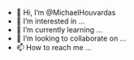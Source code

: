 - 👋 Hi, I’m @MichaelHouvardas
- 👀 I’m interested in ...
- 🌱 I’m currently learning ...
- 💞️ I’m looking to collaborate on ...
- 📫 How to reach me ...

<!---
MichaelHouvardas/MichaelHouvardas is a ✨ special ✨ repository because its `README.md` (this file) appears on your GitHub profile.
You can click the Preview link to take a look at your changes.
--->
